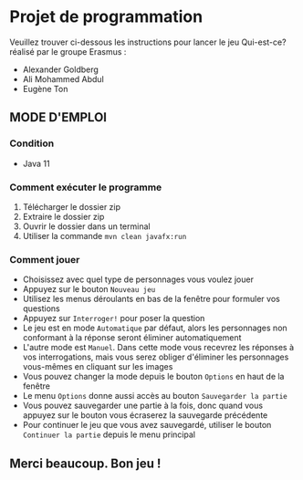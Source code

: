 # Projet de programmation
Veuillez trouver ci-dessous les instructions pour lancer le jeu Qui-est-ce? réalisé par le groupe Erasmus :
* Alexander Goldberg
* Ali Mohammed Abdul
* Eugène Ton


## MODE D'EMPLOI
### Condition
- Java 11

### Comment exécuter le programme
1. Télécharger le dossier zip
2. Extraire le dossier zip
3. Ouvrir le dossier dans un terminal
4. Utiliser la commande `mvn clean javafx:run`

### Comment jouer
- Choisissez avec quel type de personnages vous voulez jouer
- Appuyez sur le bouton `Nouveau jeu`
- Utilisez les menus déroulants en bas de la fenêtre pour formuler vos questions
- Appuyez sur `Interroger!` pour poser la question
- Le jeu est en mode `Automatique` par défaut, alors les personnages non conformant à la réponse seront éliminer automatiquement
- L'autre mode est `Manuel`. Dans cette mode vous recevrez les réponses à vos interrogations, mais vous serez obliger d'éliminer les personnages vous-mêmes en cliquant sur les images
- Vous pouvez changer la mode depuis le bouton `Options` en haut de la fenêtre
- Le menu `Options` donne aussi accès au bouton `Sauvegarder la partie`
- Vous pouvez sauvegarder une partie à la fois, donc quand vous appuyez sur le bouton vous écraserez la sauvegarde précédente
- Pour continuer le jeu que vous avez sauvegardé, utiliser le bouton `Continuer la partie` depuis le menu principal

## Merci beaucoup. Bon jeu !


